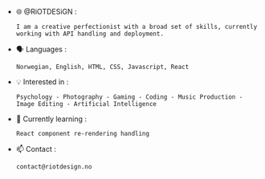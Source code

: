 - 🌐 @RiOTDESiGN :

      I am a creative perfectionist with a broad set of skills, currently working with API handling and deployment.

- 🗣️ Languages :

      Norwegian, English, HTML, CSS, Javascript, React

- 💡 Interested in :

      Psychology - Photography - Gaming - Coding - Music Production - Image Editing - Artificial Intelligence

- 🌱 Currently learning :

      React component re-rendering handling

- 📫 Contact :

      contact@riotdesign.no

<!---
RiOTDESiGN/RiOTDESiGN is a ✨ special ✨ repository because its `README.md` (this file) appears on your GitHub profile.
You can click the Preview link to take a look at your changes.
--->
